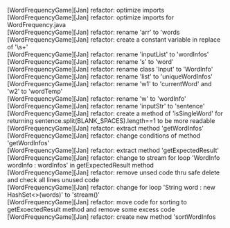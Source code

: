 [WordFrequencyGame][Jan] refactor: optimize imports  
[WordFrequencyGame][Jan] refactor: optimize imports for WordFrequency.java  
[WordFrequencyGame][Jan] refactor: rename 'arr' to 'words  
[WordFrequencyGame][Jan] refactor: create a constant variable in replace of '\\s+'  
[WordFrequencyGame][Jan] refactor: rename 'inputList' to 'wordInfos'  
[WordFrequencyGame][Jan] refactor: rename 's' to 'word'  
[WordFrequencyGame][Jan] refactor: rename class 'Input' to 'WordInfo'  
[WordFrequencyGame][Jan] refactor: rename 'list' to 'uniqueWordInfos'  
[WordFrequencyGame][Jan] refactor: rename 'w1' to 'currentWord' and 'w2' to 'wordTemp'  
[WordFrequencyGame][Jan] refactor: rename 'w' to 'wordInfo'  
[WordFrequencyGame][Jan] refactor: rename 'inputStr' to 'sentence'  
[WordFrequencyGame][Jan] refactor: create a method of 'isSingleWord' for returning sentence.split(BLANK_SPACES).length==1 to be more readable  
[WordFrequencyGame][Jan] refactor: extract method 'getWordInfos'  
[WordFrequencyGame][Jan] refactor: change conditions of method 'getWordInfos'  
[WordFrequencyGame][Jan] refactor: extract method 'getExpectedResult'  
[WordFrequencyGame][Jan] refactor: change to stream for loop 'WordInfo wordInfo : wordInfos' in getExpectedResult method  
[WordFrequencyGame][Jan] refactor: remove unsed code thru safe delete and check all lines unused code  
[WordFrequencyGame][Jan] refactor: change for loop 'String word : new HashSet<>(words)' to 'stream()'  
[WordFrequencyGame][Jan] refactor: move code for sorting to getExoectedResult method and remove some excess code
[WordFrequencyGame][Jan] refactor: create new method 'sortWordInfos